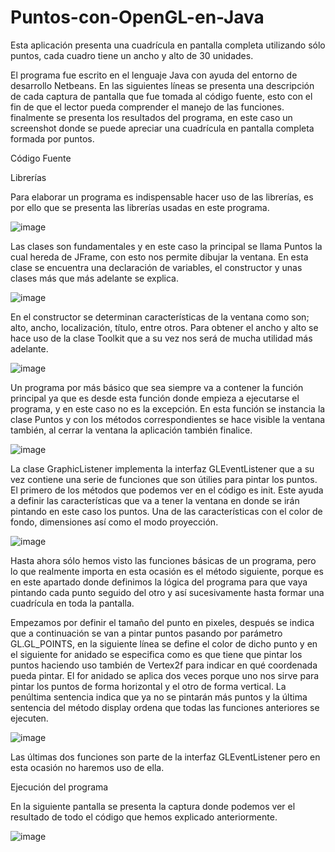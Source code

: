 # Puntos-con-OpenGL-en-Java
Esta aplicación presenta una cuadrícula en pantalla completa utilizando sólo puntos, cada cuadro tiene un ancho y alto de 30 unidades.

El programa fue escrito en el lenguaje Java con ayuda del entorno de desarrollo Netbeans.
En las siguientes líneas se presenta una descripción de cada captura de pantalla que fue tomada al código fuente, esto con el fin de que el lector pueda comprender el manejo de las funciones. finalmente se presenta los resultados del programa, en este caso un screenshot donde se puede apreciar una cuadrícula en pantalla completa formada por puntos.

Código Fuente

Librerías

Para elaborar un programa es indispensable hacer uso de las librerías, es por ello que se presenta las librerías usadas en este programa.

![image](https://user-images.githubusercontent.com/71055467/132550231-ca5c0376-f946-40e5-b6e6-583694e12499.png)

Las clases son fundamentales y en este caso la principal se llama Puntos la cual hereda de JFrame, con esto nos permite dibujar la ventana. En esta clase se encuentra una declaración de variables, el constructor y unas clases más que más adelante se explica.

![image](https://user-images.githubusercontent.com/71055467/132550895-d4267b5f-6759-4edb-8c32-ff5cdb289702.png)

En el constructor se determinan características de la ventana como son; alto, ancho, localización, título, entre otros. Para obtener el ancho y alto se hace uso de la clase Toolkit que a su vez nos será de mucha utilidad más adelante.

![image](https://user-images.githubusercontent.com/71055467/132551503-edf3fd00-9645-4a46-b7a8-bf89d3779816.png)

Un programa por más básico que sea siempre va a contener la función principal ya que es desde esta función donde empieza a ejecutarse el programa, y en este caso no es la excepción. En esta función se instancia la clase Puntos y con los métodos correspondientes se hace visible la ventana también, al cerrar la ventana la aplicación también finalice.

![image](https://user-images.githubusercontent.com/71055467/132551933-c7206a5e-0e77-42e0-9b4a-90a58e6e3faa.png)

La clase GraphicListener implementa la interfaz GLEventListener que a su vez contiene una serie de funciones que son útilies para  pintar los puntos.
El primero de los métodos que podemos ver en el código es init. Este ayuda a definir las características que va a tener la ventana en donde se irán pintando en este caso los puntos. Una de las características con el color de fondo, dimensiones así como el modo proyección.

![image](https://user-images.githubusercontent.com/71055467/132552668-7ba02cec-c372-4289-aae5-1baac6c1044c.png)

Hasta ahora sólo hemos visto las funciones básicas de un programa, pero lo que realmente importa en esta ocasión es el método siguiente, porque es en este apartado donde definimos la lógica del programa para que vaya pintando cada punto seguido del otro y así sucesivamente hasta formar una cuadrícula en toda la pantalla.

Empezamos por definir el tamaño del punto en pixeles, después se indica que a continuación se van a pintar puntos pasando por parámetro GL.GL_POINTS, en la siguiente línea se define el color de dicho punto y en el siguiente for anidado se especifica como es que tiene que pintar los puntos haciendo uso también de Vertex2f para indicar en qué coordenada pueda pintar.
El for anidado se aplica dos veces porque uno nos sirve para pintar los puntos de forma horizontal y el otro de forma vertical.
La penúltima sentencia indica que ya no se pintarán más puntos y la última sentencia del método display ordena que todas las funciones anteriores se ejecuten.

![image](https://user-images.githubusercontent.com/71055467/132552838-20d63420-4192-42ad-8452-39fb769636a1.png)

Las últimas dos funciones son parte de la interfaz GLEventListener pero en esta ocasión no haremos uso de ella.

Ejecución del programa

En la siguiente pantalla se presenta la captura donde podemos ver el resultado de todo el código que hemos explicado anteriormente.

![image](https://user-images.githubusercontent.com/71055467/132556251-7d2af70d-db82-4f64-99ad-14b30cdf95b6.png)
